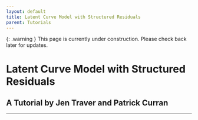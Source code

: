 ```yaml
---
layout: default
title: Latent Curve Model with Structured Residuals
parent: Tutorials
---
```


{: .warning }
This page is currently under construction. Please check back later for updates.



# Latent Curve Model with Structured Residuals
## A Tutorial by Jen Traver and Patrick Curran
---

